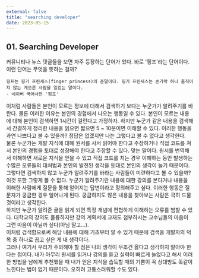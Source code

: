 ```yaml
---
external: false
title: "searching developer"
date: 2023-05-15
---
```


## 01. Searching Developer

커뮤니티나 뉴스 댓글들을 보면 자주 등장하는 단어가 있다. 바로 '핑프'라는 단어이다. 이런 단어는 무엇을 뜻하는 걸까?  

```Plain/Text
핑프는 핑거 프린세스(finger princess)의 준말이다. 핑거 프린세스는 손가락 하나 움직이지 않는 게으른 사람을 일컫는 말이다.
- 네이버 국어사전 '핑프'
```

이처럼 사람들은 본인이 모르는 정보에 대해서 검색하기 보다는 누군가가 알려주기를 바란다. 물론 이러한 이유는 본인의 경험에서 나오는 행동일 수 있다. 본인이 모르는 내용에 대해 본인이 검색하면 1시간이 걸린다고 가정하자. 하지만 누군가 같은 내용을 검색해서 간결하게 정리한 내용을 읽으면 짧으면 5 ~ 10분이면 이해할 수 있다. 이러한 행동을 과연 나쁘다고 볼 수 있을까? 정답은 없겠지만 나는 그렇다고 볼 수 없다고 생각한다.  
물론 누군가는 개발 지식에 대해 원서를 사서 읽어야 한다고 주장하거나 직접 코드를 쳐서 본인의 경험을 토대로 성장해야 한다고 주장할 수 있다. 맞는 말이다.  원서를 번역해서 이해하면 새로운 지식을 얻을 수 있고 직접 코드를 치는 경우 이해하는 동안 발생하는 수많은 오류들의 대처법과 본인의 발전된 생각을 토대로 본인의 생각이 늘기 때문이다.  
그렇다면 검색하지 않고 누군가 알려주기를 바라는 사람들이 미련하다고 볼 수 있을까? 이것 또한 그렇게 볼 수 없다. 누군가 알려주기란 내용에 대한 강의를 본다거나 내용을 이해한 사람에게 질문을 통해 얻어지는 답변이라고 정의해주고 싶다. 이러한 행동은 질문자가 궁금한 경우 일어나게 된다. 궁금하지도 않은 내용을 찾아보는 사람은 극히 드물 것이라고 생각한다.  
하지만 누군가 알려준 글을 읽게 되면 특정 개념에 편협하게 이해하는 오류를 범할 수 있다. 대학교의 강의도 훌륭하지만 강의 계획서에 교재도 첨부하시는 교수님들의 마음이 그런 마음이 아닐까 싶다(아님 말고...).  
이처럼 검색함으로써 해당 내용에 대해 기초부터 알 수 있기 때문에 검색을 개발자의 덕목 중 하나로 꼽고 싶은 게 내 생각이다.  
그러나 여기서 우리가 주의해야 할 점은 나의 생각이 무조건 옳다고 생각하지 말아야 한다는 점이다. 내가 아무리 원서를 읽거나 강의를 듣고 실력이 빠르게 늘었다고 해서 이러한 방법을 남에게 추천했을 때 내가 얻은 지식을 습득할 때의 기쁨이 꼭 상대방도 똑같이 느낀다는 법이 없기 때문이다. 오히려 고통스러워할 수도 있다.

